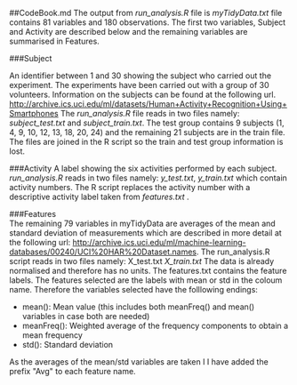 
##CodeBook.md
The output from *run_analysis.R* file is *myTidyData.txt* file contains 81 variables and 180 observations. The first two variables, Subject and Activity are described below and the remaining variables are summarised in Features.

###Subject

An identifier between 1 and 30 showing the subject who carried out the experiment.
The experiments have been carried out with a group of 30 volunteers. Information on the subjects can  be found at the following url.
<http://archive.ics.uci.edu/ml/datasets/Human+Activity+Recognition+Using+Smartphones>
The *run_analysis.R* file reads in two files namely: *subject_test.txt* and *subject_train.txt*.
The test group contains 9 subjects (1, 4, 9, 10, 12, 13, 18, 20, 24) and the remaining 21 subjects are in the train file. The files are joined in the R script so the train and test group information is lost. 

###Activity
A label showing the six activities performed by each subject.
*run_analysis.R* reads in two files namely: *y_test.txt*, *y_train.txt* which contain activity numbers. The R script replaces the activity number with a descriptive activity label taken from *features.txt* .


###Features  
The remaining 79 variables in myTidyData are averages of the mean and standard deviation of measurements which are described in more detail at the following url:   <http://archive.ics.uci.edu/ml/machine-learning-databases/00240/UCI%20HAR%20Dataset.names>. The
run_analysis.R script reads in two files namely: X_test.txt  *X_train.txt*
The data is already normalised and therefore has no units.
The features.txt contains the feature labels. The features selected are the labels with mean or std in the coloum name. Therefore the variables selected have the folllowing endings:  

- mean(): Mean value (this includes both meanFreq() and mean() variables in case both are needed) 
- meanFreq(): Weighted average of the frequency components to obtain a mean frequency
- std(): Standard deviation

As the averages of the mean/std variables are taken I  I have added the prefix "Avg" to each feature name. 